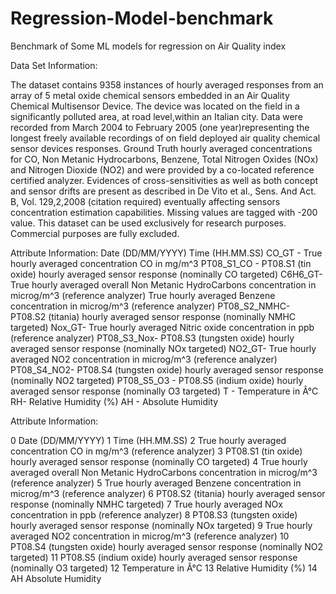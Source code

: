 # Regression-Model-benchmark
Benchmark of Some ML models for regression on Air Quality index

Data Set Information:

The dataset contains 9358 instances of hourly averaged responses from an array of 5 metal oxide chemical sensors embedded in an Air Quality Chemical Multisensor Device. The device was located on the field in a significantly polluted area, at road level,within an Italian city. Data were recorded from March 2004 to February 2005 (one year)representing the longest freely available recordings of on field deployed air quality chemical sensor devices responses. Ground Truth hourly averaged concentrations for CO, Non Metanic Hydrocarbons, Benzene, Total Nitrogen Oxides (NOx) and Nitrogen Dioxide (NO2) and were provided by a co-located reference certified analyzer. Evidences of cross-sensitivities as well as both concept and sensor drifts are present as described in De Vito et al., Sens. And Act. B, Vol. 129,2,2008 (citation required) eventually affecting sensors concentration estimation capabilities. Missing values are tagged with -200 value.
This dataset can be used exclusively for research purposes. Commercial purposes are fully excluded.


Attribute Information:
Date (DD/MM/YYYY)
Time (HH.MM.SS)
CO_GT - True hourly averaged concentration CO in mg/m^3
PT08_S1_CO - PT08.S1 (tin oxide) hourly averaged sensor response (nominally CO targeted)
C6H6_GT- True hourly averaged overall Non Metanic HydroCarbons concentration in microg/m^3 (reference analyzer)
True hourly averaged Benzene concentration in microg/m^3 (reference analyzer)
PT08_S2_NMHC- PT08.S2 (titania) hourly averaged sensor response (nominally NMHC targeted)
Nox_GT- True hourly averaged Nitric oxide concentration in ppb (reference analyzer)
PT08_S3_Nox- PT08.S3 (tungsten oxide) hourly averaged sensor response (nominally NOx targeted)
NO2_GT- True hourly averaged NO2 concentration in microg/m^3 (reference analyzer)
PT08_S4_NO2- PT08.S4 (tungsten oxide) hourly averaged sensor response (nominally NO2 targeted)
PT08_S5_O3 - PT08.S5 (indium oxide) hourly averaged sensor response (nominally O3 targeted)
T - Temperature in Â°C
RH- Relative Humidity (%)
AH - Absolute Humidity



Attribute Information:

0 Date (DD/MM/YYYY)
1 Time (HH.MM.SS)
2 True hourly averaged concentration CO in mg/m^3 (reference analyzer)
3 PT08.S1 (tin oxide) hourly averaged sensor response (nominally CO targeted)
4 True hourly averaged overall Non Metanic HydroCarbons concentration in microg/m^3 (reference analyzer)
5 True hourly averaged Benzene concentration in microg/m^3 (reference analyzer)
6 PT08.S2 (titania) hourly averaged sensor response (nominally NMHC targeted)
7 True hourly averaged NOx concentration in ppb (reference analyzer)
8 PT08.S3 (tungsten oxide) hourly averaged sensor response (nominally NOx targeted)
9 True hourly averaged NO2 concentration in microg/m^3 (reference analyzer)
10 PT08.S4 (tungsten oxide) hourly averaged sensor response (nominally NO2 targeted)
11 PT08.S5 (indium oxide) hourly averaged sensor response (nominally O3 targeted)
12 Temperature in Â°C
13 Relative Humidity (%)
14 AH Absolute Humidity
